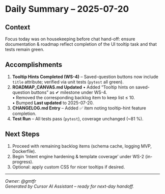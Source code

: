 # Daily Summary – 2025-07-20

## Context
Focus today was on housekeeping before chat hand-off: ensure documentation & roadmap reflect completion of the UI tooltip task and that tests remain green.

## Accomplishments
1. **Tooltip Hints Completed (WS-4)** – Saved-question buttons now include `title` attribute; verified via unit tests (`pytest` all green).
2. **ROADMAP_CANVAS.md Updated**
   • Added “Tooltip hints on saved-question buttons” as ✔ milestone under WS-4.  
   • Removed the corresponding backlog item to keep list ≤ 10.  
   • Bumped **Last updated** to 2025-07-20.
3. **CHANGELOG.md Entry** – Added ✅ item noting tooltip-hint feature completion.
4. **Test Run** – All tests pass (`pytest`), coverage unchanged (~81 %).

## Next Steps
1. Proceed with remaining backlog items (schema cache, logging MVP, Dockerfile).  
2. Begin ‘Intent engine hardening & template coverage’ under WS-2 (in-progress).
3. Optional: apply custom CSS for nicer tooltips if desired.

---
*Owner: @gmtfr*  
*Generated by Cursor AI Assistant – ready for next-day handoff.*
